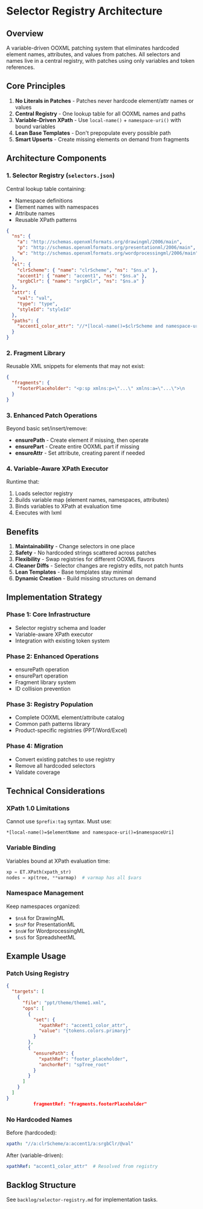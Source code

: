 # Selector Registry Architecture

## Overview

A variable-driven OOXML patching system that eliminates hardcoded element names, attributes, and values from patches. All selectors and names live in a central registry, with patches using only variables and token references.

## Core Principles

1. **No Literals in Patches** - Patches never hardcode element/attr names or values
2. **Central Registry** - One lookup table for all OOXML names and paths
3. **Variable-Driven XPath** - Use `local-name()` + `namespace-uri()` with bound variables
4. **Lean Base Templates** - Don't prepopulate every possible path
5. **Smart Upserts** - Create missing elements on demand from fragments

## Architecture Components

### 1. Selector Registry (`selectors.json`)

Central lookup table containing:
- Namespace definitions
- Element names with namespaces
- Attribute names
- Reusable XPath patterns

```json
{
  "ns": {
    "a": "http://schemas.openxmlformats.org/drawingml/2006/main",
    "p": "http://schemas.openxmlformats.org/presentationml/2006/main",
    "w": "http://schemas.openxmlformats.org/wordprocessingml/2006/main"
  },
  "el": {
    "clrScheme": { "name": "clrScheme", "ns": "$ns.a" },
    "accent1": { "name": "accent1", "ns": "$ns.a" },
    "srgbClr": { "name": "srgbClr", "ns": "$ns.a" }
  },
  "attr": {
    "val": "val",
    "type": "type",
    "styleId": "styleId"
  },
  "paths": {
    "accent1_color_attr": "//*[local-name()=$clrScheme and namespace-uri()=$nsA]/*[local-name()=$accent1 and namespace-uri()=$nsA]/*[local-name()=$srgbClr and namespace-uri()=$nsA]/@*[local-name()=$val]"
  }
}
```

### 2. Fragment Library

Reusable XML snippets for elements that may not exist:

```json
{
  "fragments": {
    "footerPlaceholder": "<p:sp xmlns:p=\"...\" xmlns:a=\"...\">\n      <p:nvSpPr>\n        <p:cNvPr id=\"{tokens.ids.footer}\" name=\"Footer\"/>\n        <p:nvPr><p:ph type=\"ftr\" idx=\"1\"/></p:nvPr>\n      </p:nvSpPr>\n      <!-- ... -->\n    </p:sp>"
  }
}
```

### 3. Enhanced Patch Operations

Beyond basic set/insert/remove:

- **ensurePath** - Create element if missing, then operate
- **ensurePart** - Create entire OOXML part if missing
- **ensureAttr** - Set attribute, creating parent if needed

### 4. Variable-Aware XPath Executor

Runtime that:
1. Loads selector registry
2. Builds variable map (element names, namespaces, attributes)
3. Binds variables to XPath at evaluation time
4. Executes with lxml

## Benefits

1. **Maintainability** - Change selectors in one place
2. **Safety** - No hardcoded strings scattered across patches
3. **Flexibility** - Swap registries for different OOXML flavors
4. **Cleaner Diffs** - Selector changes are registry edits, not patch hunts
5. **Lean Templates** - Base templates stay minimal
6. **Dynamic Creation** - Build missing structures on demand

## Implementation Strategy

### Phase 1: Core Infrastructure
- Selector registry schema and loader
- Variable-aware XPath executor
- Integration with existing token system

### Phase 2: Enhanced Operations
- ensurePath operation
- ensurePart operation  
- Fragment library system
- ID collision prevention

### Phase 3: Registry Population
- Complete OOXML element/attribute catalog
- Common path patterns library
- Product-specific registries (PPT/Word/Excel)

### Phase 4: Migration
- Convert existing patches to use registry
- Remove all hardcoded selectors
- Validate coverage

## Technical Considerations

### XPath 1.0 Limitations

Cannot use `$prefix:tag` syntax. Must use:
```xpath
*[local-name()=$elementName and namespace-uri()=$namespaceUri]
```

### Variable Binding

Variables bound at XPath evaluation time:
```python
xp = ET.XPath(xpath_str)
nodes = xp(tree, **varmap)  # varmap has all $vars
```

### Namespace Management

Keep namespaces organized:
- `$nsA` for DrawingML
- `$nsP` for PresentationML  
- `$nsW` for WordprocessingML
- `$nsS` for SpreadsheetML

## Example Usage

### Patch Using Registry

```json
{
  "targets": [
    {
      "file": "ppt/theme/theme1.xml",
      "ops": [
        {
          "set": {
            "xpathRef": "accent1_color_attr",
            "value": "{tokens.colors.primary}"
          }
        },
        {
          "ensurePath": {
            "xpathRef": "footer_placeholder",
            "anchorRef": "spTree_root"
          }
        }
      ]
    }
  ]
}
          fragmentRef: "fragments.footerPlaceholder"
```

### No Hardcoded Names

Before (hardcoded):
```yaml
xpath: "//a:clrScheme/a:accent1/a:srgbClr/@val"
```

After (variable-driven):
```yaml
xpathRef: "accent1_color_attr"  # Resolved from registry
```

## Backlog Structure

See `backlog/selector-registry.md` for implementation tasks.